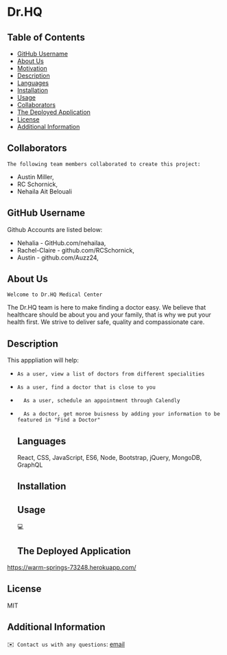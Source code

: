 # Dr.HQ


## Table of Contents
  - [GitHub Username](#github)
  - [About Us](#about)
  - [Motivation](#motivation)
  - [Description](#description)
  - [Languages](#languages)
  - [Installation](#installation)
  - [Usage](#usage)
  - [Collaborators](#credits)
  - [The Deployed Application](#credits)
  - [License](#license)
  - [Additional Information](#additional-info)

 ## Collaborators
    The following team members collaborated to create this project:
   * Austin Miller,  
   * RC Schornick,  
   * Nehaila Ait Belouali


  ## GitHub Username
  Github Accounts are listed below:
  * Nehalia - GitHub.com/nehailaa, 
  * Rachel-Claire - github.com/RCSchornick, 
  * Austin - github.com/Auzz24,


  ## About Us


 `Welcome to Dr.HQ Medical Center`

  The Dr.HQ team is here to make finding a doctor easy. We believe that healthcare should be about you and your family, that is why we put your health first. We strive to deliver safe, quality and compassionate care. 



  ## Description

   This apppliation will help:

* 	  As a user, view a list of doctors from different specialities
* 	  As a user, find a doctor that is close to you
* 		As a user, schedule an appointment through Calendly
* 		As a doctor, get moroe buisness by adding your information to be featured in "Find a Doctor"


  ## Languages
  React, CSS, JavaScript, ES6, Node, Bootstrap, jQuery, MongoDB, GraphQL

  ## Installation
 

  ## Usage
  💻

  ## The Deployed Application
https://warm-springs-73248.herokuapp.com/
  
  ## License
  MIT

  ## Additional Information
  ✉️` Contact us with any questions`: [email](mailto:austin.miller1424@gmail.com)
